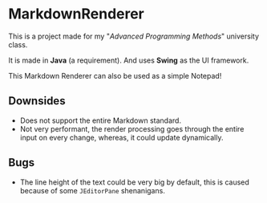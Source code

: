 # MarkdownRenderer
This is a project made for my "*Advanced Programming Methods*" university class.

It is made in **Java** (a requirement).
And uses **Swing** as the UI framework.

This Markdown Renderer can also be used as a simple Notepad!

## Downsides
- Does not support the entire Markdown standard.
- Not very performant, the render processing goes through the entire input on 
every change, whereas, it could update dynamically.

## Bugs
- The line height of the text could be very big by default, this is caused because of some `JEditorPane` shenanigans.
